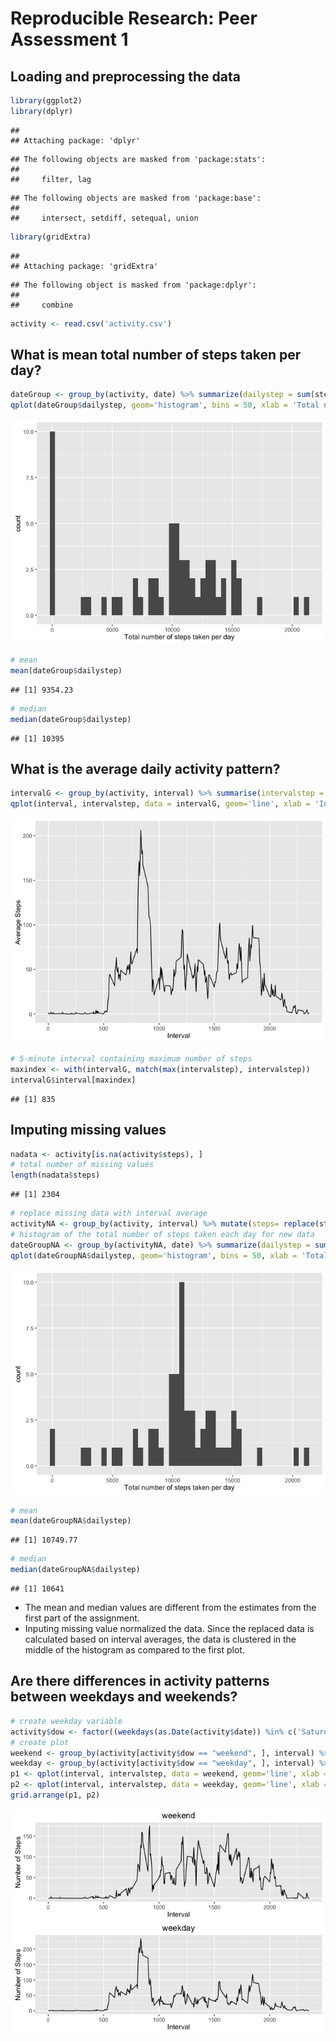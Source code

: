 # Reproducible Research: Peer Assessment 1

## Loading and preprocessing the data


```r
library(ggplot2)
library(dplyr)
```

```
## 
## Attaching package: 'dplyr'
```

```
## The following objects are masked from 'package:stats':
## 
##     filter, lag
```

```
## The following objects are masked from 'package:base':
## 
##     intersect, setdiff, setequal, union
```

```r
library(gridExtra)
```

```
## 
## Attaching package: 'gridExtra'
```

```
## The following object is masked from 'package:dplyr':
## 
##     combine
```

```r
activity <- read.csv('activity.csv')
```

## What is mean total number of steps taken per day?

```r
dateGroup <- group_by(activity, date) %>% summarize(dailystep = sum(steps, na.rm=TRUE))
qplot(dateGroup$dailystep, geom='histogram', bins = 50, xlab = 'Total number of steps taken per day')
```

![](PA1_template_files/figure-html/totalsteps-1.png)<!-- -->

```r
# mean
mean(dateGroup$dailystep)
```

```
## [1] 9354.23
```

```r
# median
median(dateGroup$dailystep)
```

```
## [1] 10395
```


## What is the average daily activity pattern?

```r
intervalG <- group_by(activity, interval) %>% summarise(intervalstep = mean(steps, na.rm=TRUE))
qplot(interval, intervalstep, data = intervalG, geom='line', xlab = 'Interval', ylab = 'Average Steps')
```

![](PA1_template_files/figure-html/dailypattern-1.png)<!-- -->

```r
# 5-minute interval containing maximum number of steps
maxindex <- with(intervalG, match(max(intervalstep), intervalstep))
intervalG$interval[maxindex]
```

```
## [1] 835
```


## Imputing missing values

```r
nadata <- activity[is.na(activity$steps), ]
# total number of missing values 
length(nadata$steps)
```

```
## [1] 2304
```

```r
# replace missing data with interval average
activityNA <- group_by(activity, interval) %>% mutate(steps= replace(steps, is.na(steps), as.integer(mean(steps, na.rm=TRUE))))
# histogram of the total number of steps taken each day for new data
dateGroupNA <- group_by(activityNA, date) %>% summarize(dailystep = sum(steps))
qplot(dateGroupNA$dailystep, geom='histogram', bins = 50, xlab = 'Total number of steps taken per day')
```

![](PA1_template_files/figure-html/missingvalue-1.png)<!-- -->

```r
# mean
mean(dateGroupNA$dailystep)
```

```
## [1] 10749.77
```

```r
# median
median(dateGroupNA$dailystep)
```

```
## [1] 10641
```
* The mean and median values are different from the estimates from the first part of the assignment.  
* Inputing missing value normalized the data. Since the replaced data is calculated based on interval averages, the data is clustered in the middle of the histogram as compared to the first plot.

## Are there differences in activity patterns between weekdays and weekends?

```r
# create weekday variable
activity$dow <- factor((weekdays(as.Date(activity$date)) %in% c('Saturday', 'Sunday')), levels = c(TRUE, FALSE), labels = c('weekend', 'weekday'))
# create plot
weekend <- group_by(activity[activity$dow == "weekend", ], interval) %>% summarise(intervalstep = mean(steps, na.rm=TRUE))
weekday <- group_by(activity[activity$dow == "weekday", ], interval) %>% summarise(intervalstep = mean(steps, na.rm=TRUE))
p1 <- qplot(interval, intervalstep, data = weekend, geom='line', xlab = 'Interval', ylab = 'Number of Steps') + labs(title = "weekend")
p2 <- qplot(interval, intervalstep, data = weekday, geom='line', xlab = 'Interval', ylab = 'Number of Steps') + labs(title = "weekday")
grid.arrange(p1, p2)
```

![](PA1_template_files/figure-html/weekday-1.png)<!-- -->
